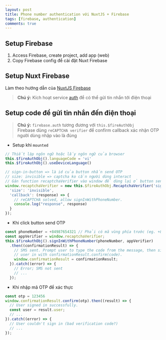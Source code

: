 ```yaml
---
layout: post
title: Phone number authentication với NuxtJS + Firebase
tags: [firebase, authentication]
comments: true
---
```


<!-- Content here -->
## Setup Firebase
1. Access Firebase, create project, add app (web)
2. Copy Firebase config để cài đặt Nuxt Firebase

## Setup Nuxt Firebase

Làm theo hướng dẫn của <a href="https://firebase.nuxtjs.org/guide/getting-started/" target="_blank">NuxtJS Firebase</a>

> **Chú ý:** Kích hoạt service <a href="https://firebase.nuxtjs.org/guide/options/#auth" target="_blank">auth</a> để có thể gửi tin nhắn tới điện thoại


## Setup code để gửi tin nhắn đến điện thoại

> **Chú ý:**
> `firebase.auth` tương đương với `this.$fireAuthObj`<br />
> Firebase dùng `reCAPTCHA verifier` để confirm callback xác nhận OTP người dùng nhập vào là đúng

* Setup khi `mounted`

```javascript
// Thiết lập ngôn ngữ hoặc lấy ngôn ngữ của browser
this.$fireAuthObj().languageCode = 'vi'
this.$fireAuthObj().useDeviceLanguage()

// sign-in-button => là id của button nhấn send OTP
// size: invisible => captcha ko cần người dùng interact
// Gán function recaptchaVerifier vào window để dùng lại ở button send OTP
window.recaptchaVerifier = new this.$fireAuthObj.RecaptchaVerifier('sign-in-button', {
  'size': 'invisible',
  'callback': (response) => {
    // reCAPTCHA solved, allow signInWithPhoneNumber.
    console.log("response", response)
  }
});
```
* Khi click button send OTP

```javascript
const phoneNumber = +84987654321 // Phải có mã vùng phía trước (eg. +84)
const appVerifier = window.recaptchaVerifier;
this.$fireAuthObj().signInWithPhoneNumber(phoneNumber, appVerifier)
  .then((confirmationResult) => {
    // SMS sent. Prompt user to type the code from the message, then sign the
    // user in with confirmationResult.confirm(code).
    window.confirmationResult = confirmationResult;
  }).catch((error) => {
    // Error; SMS not sent
    // ...
  });
```

* Khi nhập mã OTP để xác thực

```javascript
const otp = 123456
window.confirmationResult.confirm(otp).then((result) => {
  // User signed in successfully.
  const user = result.user;
  // ...
}).catch((error) => {
  // User couldn't sign in (bad verification code?)
  // ...
});
```
